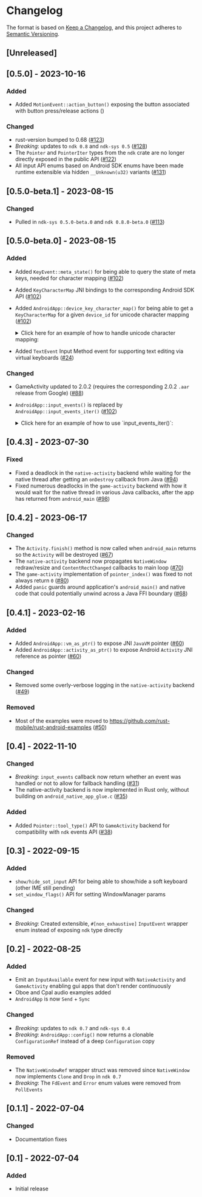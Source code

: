 <!-- markdownlint-disable MD022 MD024 MD032 MD033  -->

# Changelog
The format is based on [Keep a Changelog](https://keepachangelog.com/en/1.0.0/),
and this project adheres to [Semantic Versioning](https://semver.org/spec/v2.0.0.html).

## [Unreleased]

## [0.5.0] - 2023-10-16
### Added
- Added `MotionEvent::action_button()` exposing the button associated with button press/release actions ()

### Changed
- rust-version bumped to 0.68 ([#123](https://github.com/rust-mobile/android-activity/pull/123))
- *Breaking*: updates to `ndk 0.8` and `ndk-sys 0.5` ([#128](https://github.com/rust-mobile/android-activity/pull/128))
- The `Pointer` and `PointerIter` types from the `ndk` crate are no longer directly exposed in the public API ([#122](https://github.com/rust-mobile/android-activity/pull/122))
- All input API enums based on Android SDK enums have been made runtime extensible via hidden `__Unknown(u32)` variants ([#131](https://github.com/rust-mobile/android-activity/pull/131))

## [0.5.0-beta.1] - 2023-08-15
### Changed
- Pulled in `ndk-sys 0.5.0-beta.0` and `ndk 0.8.0-beta.0` ([#113](https://github.com/rust-mobile/android-activity/pull/113))

## [0.5.0-beta.0] - 2023-08-15

### Added
- Added `KeyEvent::meta_state()` for being able to query the state of meta keys, needed for character mapping ([#102](https://github.com/rust-mobile/android-activity/pull/102))
- Added `KeyCharacterMap` JNI bindings to the corresponding Android SDK API ([#102](https://github.com/rust-mobile/android-activity/pull/102))
- Added `AndroidApp::device_key_character_map()` for being able to get a `KeyCharacterMap` for a given `device_id` for unicode character mapping ([#102](https://github.com/rust-mobile/android-activity/pull/102))

    <details>
    <summary>Click here for an example of how to handle unicode character mapping:</summary>

    ```rust
    let mut combining_accent = None;
    // Snip


    let combined_key_char = if let Ok(map) = app.device_key_character_map(device_id) {
        match map.get(key_event.key_code(), key_event.meta_state()) {
            Ok(KeyMapChar::Unicode(unicode)) => {
                let combined_unicode = if let Some(accent) = combining_accent {
                    match map.get_dead_char(accent, unicode) {
                        Ok(Some(key)) => {
                            info!("KeyEvent: Combined '{unicode}' with accent '{accent}' to give '{key}'");
                            Some(key)
                        }
                        Ok(None) => None,
                        Err(err) => {
                            log::error!("KeyEvent: Failed to combine 'dead key' accent '{accent}' with '{unicode}': {err:?}");
                            None
                        }
                    }
                } else {
                    info!("KeyEvent: Pressed '{unicode}'");
                    Some(unicode)
                };
                combining_accent = None;
                combined_unicode.map(|unicode| KeyMapChar::Unicode(unicode))
            }
            Ok(KeyMapChar::CombiningAccent(accent)) => {
                info!("KeyEvent: Pressed 'dead key' combining accent '{accent}'");
                combining_accent = Some(accent);
                Some(KeyMapChar::CombiningAccent(accent))
            }
            Ok(KeyMapChar::None) => {
                info!("KeyEvent: Pressed non-unicode key");
                combining_accent = None;
                None
            }
            Err(err) => {
                log::error!("KeyEvent: Failed to get key map character: {err:?}");
                combining_accent = None;
                None
            }
        }
    } else {
        None
    };
    ```

    </details>
- Added `TextEvent` Input Method event for supporting text editing via virtual keyboards ([#24](https://github.com/rust-mobile/android-activity/pull/24))

### Changed
- GameActivity updated to 2.0.2 (requires the corresponding 2.0.2 `.aar` release from Google) ([#88](https://github.com/rust-mobile/android-activity/pull/88))
- `AndroidApp::input_events()` is replaced by `AndroidApp::input_events_iter()` ([#102](https://github.com/rust-mobile/android-activity/pull/102))

    <details>
    <summary>Click here for an example of how to use `input_events_iter()`:</summary>

    ```rust
    match app.input_events_iter() {
        Ok(mut iter) => {
            loop {
                let read_input = iter.next(|event| {
                    let handled = match event {
                        InputEvent::KeyEvent(key_event) => {
                            // Snip
                        }
                        InputEvent::MotionEvent(motion_event) => {
                            // Snip
                        }
                        event => {
                            // Snip
                        }
                    };

                    handled
                });

                if !read_input {
                    break;
                }
            }
        }
        Err(err) => {
            log::error!("Failed to get input events iterator: {err:?}");
        }
    }
    ```

    </details>

## [0.4.3] - 2023-07-30
### Fixed
- Fixed a deadlock in the `native-activity` backend while waiting for the native thread after getting an `onDestroy` callback from Java ([#94](https://github.com/rust-mobile/android-activity/pull/94))
- Fixed numerous deadlocks in the `game-activity` backend with how it would wait for the native thread in various Java callbacks, after the app has returned from `android_main` ([#98](https://github.com/rust-mobile/android-activity/pull/98))

## [0.4.2] - 2023-06-17
### Changed
- The `Activity.finish()` method is now called when `android_main` returns so the `Activity` will be destroyed ([#67](https://github.com/rust-mobile/android-activity/issues/67))
- The `native-activity` backend now propagates `NativeWindow` redraw/resize and `ContentRectChanged` callbacks to main loop ([#70](https://github.com/rust-mobile/android-activity/pull/70))
- The `game-activity` implementation of `pointer_index()` was fixed to not always return `0` ([#80](https://github.com/rust-mobile/android-activity/pull/84))
- Added `panic` guards around application's `android_main()` and native code that could potentially unwind across a Java FFI boundary ([#68](https://github.com/rust-mobile/android-activity/pull/68))

## [0.4.1] - 2023-02-16
### Added
- Added `AndroidApp::vm_as_ptr()` to expose JNI `JavaVM` pointer ([#60](https://github.com/rust-mobile/android-activity/issues/60))
- Added `AndroidApp::activity_as_ptr()` to expose Android `Activity` JNI reference as pointer ([#60](https://github.com/rust-mobile/android-activity/issues/60))
### Changed
- Removed some overly-verbose logging in the `native-activity` backend ([#49](https://github.com/rust-mobile/android-activity/pull/49))
### Removed
- Most of the examples were moved to <https://github.com/rust-mobile/rust-android-examples> ([#50](https://github.com/rust-mobile/android-activity/pull/50))

## [0.4] - 2022-11-10
### Changed
- *Breaking*: `input_events` callback now return whether an event was handled or not to allow for fallback handling ([#31](https://github.com/rust-mobile/android-activity/issues/31))
- The native-activity backend is now implemented in Rust only, without building on `android_native_app_glue.c` ([#35](https://github.com/rust-mobile/android-activity/pull/35))
### Added
- Added `Pointer::tool_type()` API to `GameActivity` backend for compatibility with `ndk` events API ([#38](https://github.com/rust-mobile/android-activity/pull/38))

## [0.3] - 2022-09-15
### Added
- `show/hide_sot_input` API for being able to show/hide a soft keyboard (other IME still pending)
- `set_window_flags()` API for setting WindowManager params
### Changed
- *Breaking*: Created extensible, `#[non_exhaustive]` `InputEvent` wrapper enum instead of exposing `ndk` type directly

## [0.2] - 2022-08-25
### Added
- Emit an `InputAvailable` event for new input with `NativeActivity` and `GameActivity`
  enabling gui apps that don't render continuously
- Oboe and Cpal audio examples added
- `AndroidApp` is now `Send` + `Sync`
### Changed
- *Breaking*: updates to `ndk 0.7` and `ndk-sys 0.4`
- *Breaking*: `AndroidApp::config()` now returns a clonable `ConfigurationRef` instead of a deep `Configuration` copy
### Removed
- The `NativeWindowRef` wrapper struct was removed since `NativeWindow` now implements `Clone` and `Drop` in `ndk 0.7`
- *Breaking*: The `FdEvent` and `Error` enum values were removed from `PollEvents`

## [0.1.1] - 2022-07-04
### Changed
- Documentation fixes

## [0.1] - 2022-07-04
### Added
- Initial release
